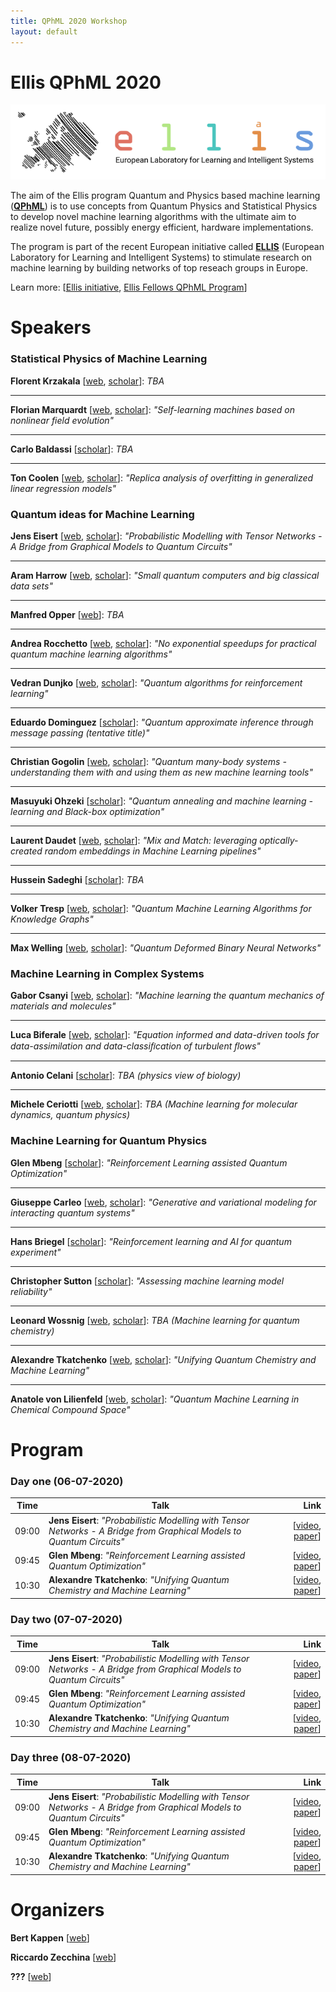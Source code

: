 ```yaml
---
title: QPhML 2020 Workshop
layout: default
---
```


# Ellis QPhML 2020

[![Ellis Logo](assets/images/ellis-logo-transparent-1.png)](https://ellis.eu/)

The aim of the Ellis program Quantum and Physics based machine learning ([**QPhML**](https://ellisqphml.github.io/)) is to use concepts from Quantum Physics and Statistical Physics to develop novel machine learning algorithms with the ultimate aim to realize novel future, possibly energy efficient, hardware implementations.

The program is part of the recent European initiative called [**ELLIS**](https://ellis.eu/) (European Laboratory for Learning and Intelligent Systems) to stimulate research on machine learning by building networks of top reseach groups in Europe. 

Learn more: [[Ellis initiative](https://ellis.eu/), [Ellis Fellows QPhML Program](https://ellisqphml.github.io/)]

# Speakers 

### Statistical Physics of Machine Learning 

**Florent Krzakala** [[web](https://florentkrzakala.com/), [scholar](https://scholar.google.com/citations?user=3jDeUlMAAAAJ&hl=en)]: _TBA_

***

**Florian Marquardt** [[web](http://www.thp2.nat.uni-erlangen.de/index.php/Homepage_Florian_Marquardt), [scholar](https://scholar.google.com/citations?user=jx_c7SgAAAAJ&hl=en)]: _"Self-learning machines based on nonlinear field evolution"_

***

**Carlo Baldassi** [[scholar](https://scholar.google.com/citations?user=DYUloYkAAAAJ&hl=it)]: _TBA_

***

**Ton Coolen** [[web](https://toncoolen.wixsite.com/accc), [scholar](https://scholar.google.co.uk/citations?user=yJb0-aIAAAAJ&hl=en)]: _"Replica analysis of overfitting in generalized linear regression models"_

### Quantum ideas for Machine Learning 

**Jens Eisert** [[web](https://www.physik.fu-berlin.de/en/einrichtungen/ag/ag-eisert/people/eisert/index.html), [scholar](https://scholar.google.com/citations?user=WawCci0AAAAJ&hl=en)]: _"Probabilistic Modelling with Tensor Networks - A Bridge from Graphical Models to Quantum Circuits"_

***

**Aram Harrow** [[web](http://web.mit.edu/aram/www/), [scholar](https://scholar.google.com/citations?user=6WYsaqMAAAAJ&hl=en)]: _"Small quantum computers and big classical data sets"_

***

**Manfred Opper** [[web](https://dblp.uni-trier.de/pers/o/Opper:Manfred.html)]: _TBA_

***

**Andrea Rocchetto** [[web](https://andrearocchetto.github.io/), [scholar](https://scholar.google.com/citations?user=E5AvzjAAAAAJ&hl=en)]: _"No exponential speedups for practical quantum machine learning algorithms"_

***

**Vedran Dunjko** [[web](https://www.universiteitleiden.nl/en/staffmembers/vedran-dunjko#tab-1), [scholar](https://scholar.google.com/citations?user=syyWEfIAAAAJ&hl=de)]: _"Quantum algorithms for reinforcement learning"_

***

**Eduardo Dominguez** [[scholar](https://scholar.google.at/citations?user=hfNetG8AAAAJ&hl=en)]: _"Quantum approximate inference through message passing (tentative title)"_

***

**Christian Gogolin** [[web](http://www.cgogolin.de/), [scholar](https://scholar.google.com/citations?user=8sE9_B8AAAAJ&hl=en)]: _"Quantum many-body systems - understanding them with and using them as new machine learning tools"_

***

**Masuyuki Ohzeki** [[scholar](https://scholar.google.com/citations?user=BTwzDDwAAAAJ&hl=en)]: _"Quantum annealing and machine learning - learning and Black-box optimization"_

***

**Laurent Daudet** [[web](https://www.institut-langevin.espci.fr/laurent_daudet?lang=fr), [scholar](https://scholar.google.com/citations?user=PCIAcfUAAAAJ&hl=en)]: _"Mix and Match: leveraging optically-created random embeddings in Machine Learning pipelines"_

***

**Hussein Sadeghi** [[scholar](https://scholar.google.com/citations?hl=en&user=piDNXW4AAAAJ&view_op=list_works&sortby=pubdate)]: _TBA_

***

**Volker Tresp** [[web](https://www.dbs.ifi.lmu.de/~tresp/), [scholar](https://scholar.google.com/citations?user=xIJHTUwAAAAJ&hl=en)]: _"Quantum Machine Learning Algorithms for Knowledge Graphs"_

***

**Max Welling** [[web](https://staff.fnwi.uva.nl/m.welling/), [scholar](https://scholar.google.com/citations?user=8200InoAAAAJ&hl=en)]: _"Quantum Deformed Binary Neural Networks"_

### Machine Learning in Complex Systems 

**Gabor Csanyi** [[web](http://www.eng.cam.ac.uk/profiles/gc121), [scholar](https://scholar.google.com/citations?user=q39javYAAAAJ&hl=en)]: _"Machine learning the quantum mechanics of materials and molecules"_

***

**Luca Biferale** [[web](http://people.fisica.uniroma2.it/~biferale/), [scholar](https://scholar.google.it/citations?user=AqNnuK0AAAAJ&hl=it)]: _"Equation informed and data-driven tools for data-assimilation and data-classiﬁcation of turbulent ﬂows"_

***

**Antonio Celani** [[scholar](https://scholar.google.fr/citations?user=a5JvBbgAAAAJ&hl=fr)]: _TBA (physics view of biology)_

***

**Michele Ceriotti** [[web](https://people.epfl.ch/michele.ceriotti?lang=en), [scholar](https://scholar.google.com/citations?user=exWw7d0AAAAJ&hl=en)]:	_TBA (Machine learning for molecular dynamics, quantum physics)_

### Machine Learning for Quantum Physics

**Glen Mbeng** [[scholar](https://scholar.google.com/citations?user=9cBUERoAAAAJ&hl=en)]: _"Reinforcement Learning assisted Quantum Optimization"_

***

**Giuseppe Carleo** [[web](https://www.simonsfoundation.org/team/giuseppe-carleo/), [scholar](https://scholar.google.it/citations?user=e9I38PEAAAAJ&hl=it)]: _"Generative and variational modeling for interacting quantum systems"_

***

**Hans Briegel** [[scholar](https://scholar.google.at/citations?user=CtRLfr4AAAAJ&hl=de)]: _"Reinforcement learning and AI for quantum experiment"_

***

**Christopher Sutton** [[scholar](https://scholar.google.com/citations?user=pU6K6F8AAAAJ&hl=en)]: _"Assessing machine learning model reliability"_

***

**Leonard Wossnig** [[web](https://sites.google.com/view/leonardwossnig/), [scholar](https://scholar.google.com/citations?user=OAwZ1y4AAAAJ&hl=en)]: _TBA (Machine learning for quantum chemistry)_

***

**Alexandre Tkatchenko** [[web](https://wwwfr.uni.lu/recherche/fstm/dphyms/people/alexandre_tkatchenko), [scholar](https://scholar.google.com/citations?user=o2t1Pv8AAAAJ&hl=en)]: _"Unifying Quantum Chemistry and Machine Learning"_

***

**Anatole von Lilienfeld** [[web](https://www.chemie1.unibas.ch/~anatole/index.html), [scholar](https://scholar.google.com/citations?user=LFFk3rkAAAAJ&hl=en)]: _"Quantum Machine Learning in Chemical Compound Space"_

# Program 

### Day one (06-07-2020)

| Time          | Talk      | Link     |
| ------------- | ------------- | -----:|
| 09:00      | **Jens Eisert**: _"Probabilistic Modelling with Tensor Networks - A Bridge from Graphical Models to Quantum Circuits"_ | [[video](), [paper]()] |
| 09:45      | **Glen Mbeng**: _"Reinforcement Learning assisted Quantum Optimization"_     |   [[video](), [paper]()] |
| 10:30 | **Alexandre Tkatchenko**: _"Unifying Quantum Chemistry and Machine Learning"_      |   [[video](), [paper]()] |

### Day two  (07-07-2020)

| Time          | Talk      | Link     |
| ------------- | ------------- | -----:|
| 09:00      | **Jens Eisert**: _"Probabilistic Modelling with Tensor Networks - A Bridge from Graphical Models to Quantum Circuits"_ | [[video](), [paper]()] |
| 09:45      | **Glen Mbeng**: _"Reinforcement Learning assisted Quantum Optimization"_     |  [[video](), [paper]()] |
| 10:30 | **Alexandre Tkatchenko**: _"Unifying Quantum Chemistry and Machine Learning"_      |   [[video](), [paper]()] |

### Day three  (08-07-2020)

| Time          | Talk      | Link     |
| ------------- | ------------- | -----:|
| 09:00      | **Jens Eisert**: _"Probabilistic Modelling with Tensor Networks - A Bridge from Graphical Models to Quantum Circuits"_ | [[video](), [paper]()] |
| 09:45      | **Glen Mbeng**: _"Reinforcement Learning assisted Quantum Optimization"_     |  [[video](), [paper]()] |
| 10:30 | **Alexandre Tkatchenko**: _"Unifying Quantum Chemistry and Machine Learning"_      |   [[video](), [paper]()] |


# Organizers

**Bert Kappen** [[web](http://www.snn.ru.nl/~bertk/)]

**Riccardo Zecchina** [[web](https://sites.google.com/view/riccardozecchina/home)]

**???** [[web]()]
